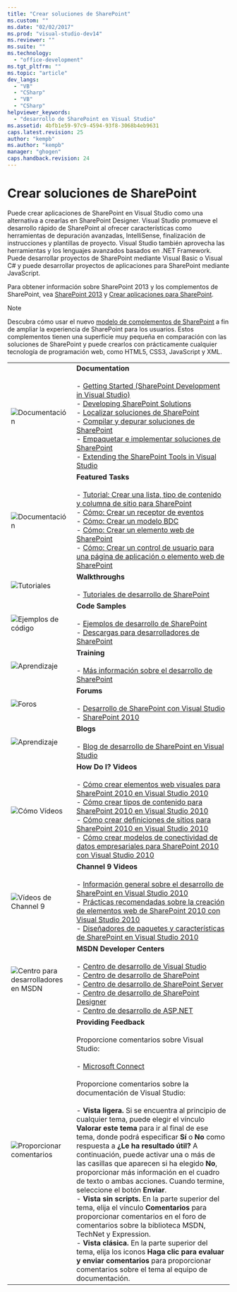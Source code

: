 ```yaml
---
title: "Crear soluciones de SharePoint"
ms.custom: ""
ms.date: "02/02/2017"
ms.prod: "visual-studio-dev14"
ms.reviewer: ""
ms.suite: ""
ms.technology: 
  - "office-development"
ms.tgt_pltfrm: ""
ms.topic: "article"
dev_langs: 
  - "VB"
  - "CSharp"
  - "VB"
  - "CSharp"
helpviewer_keywords: 
  - "desarrollo de SharePoint en Visual Studio"
ms.assetid: 4bfb1e59-97c9-4594-93f8-3068b4eb9631
caps.latest.revision: 25
author: "kempb"
ms.author: "kempb"
manager: "ghogen"
caps.handback.revision: 24
---
```

# Crear soluciones de SharePoint
  Puede crear aplicaciones de SharePoint en Visual Studio como una alternativa a crearlas en SharePoint Designer. Visual Studio promueve el desarrollo rápido de SharePoint al ofrecer características como herramientas de depuración avanzadas, IntelliSense, finalización de instrucciones y plantillas de proyecto. Visual Studio también aprovecha las herramientas y los lenguajes avanzados basados en .NET Framework. Puede desarrollar proyectos de SharePoint mediante Visual Basic o Visual C\# y puede desarrollar proyectos de aplicaciones para SharePoint mediante JavaScript.  
  
 Para obtener información sobre SharePoint 2013 y los complementos de SharePoint, vea [SharePoint 2013](http://msdn.microsoft.com/library/jj162979.aspx) y [Crear aplicaciones para SharePoint](http://msdn.microsoft.com/library/office/apps/jj163230%28v=office.15%29.aspx).  
  
> [!NOTE]  
>  Descubra cómo usar el nuevo [modelo de complementos de SharePoint](https://msdn.microsoft.com/library/office/fp179930.aspx) a fin de ampliar la experiencia de SharePoint para los usuarios. Estos complementos tienen una superficie muy pequeña en comparación con las soluciones de SharePoint y puede crearlos con prácticamente cualquier tecnología de programación web, como HTML5, CSS3, JavaScript y XML.  
  
|||  
|-|-|  
|![Documentación](~/docs/sharepoint/media/vs-icon-documentation.gif "Documentación")|**Documentation**<br /><br /> -   [Getting Started &#40;SharePoint Development in Visual Studio&#41;](../sharepoint/getting-started-sharepoint-development-in-visual-studio.md)<br />-   [Developing SharePoint Solutions](../sharepoint/developing-sharepoint-solutions.md)<br />-   [Localizar soluciones de SharePoint](../sharepoint/localizing-sharepoint-solutions.md)<br />-   [Compilar y depurar soluciones de SharePoint](../sharepoint/building-and-debugging-sharepoint-solutions.md)<br />-   [Empaquetar e implementar soluciones de SharePoint](../sharepoint/packaging-and-deploying-sharepoint-solutions.md)<br />-   [Extending the SharePoint Tools in Visual Studio](../sharepoint/extending-the-sharepoint-tools-in-visual-studio.md)|  
|![Documentación](~/docs/sharepoint/media/vs-icon-documentation.gif "Documentación")|**Featured Tasks**<br /><br /> -   [Tutorial: Crear una lista, tipo de contenido y columna de sitio para SharePoint](../sharepoint/walkthrough-create-a-site-column-content-type-and-list-for-sharepoint.md)<br />-   [Cómo: Crear un receptor de eventos](../sharepoint/how-to-create-an-event-receiver.md)<br />-   [Cómo: Crear un modelo BDC](../sharepoint/how-to-create-a-bdc-model.md)<br />-   [Cómo: Crear un elemento web de SharePoint](../sharepoint/how-to-create-a-sharepoint-web-part.md)<br />-   [Cómo: Crear un control de usuario para una página de aplicación o elemento web de SharePoint](../sharepoint/how-to-create-a-user-control-for-a-sharepoint-application-page-or-web-part.md)|  
|![Tutoriales](~/docs/sharepoint/media/vs-icon-walkthroughs.gif "Tutoriales")|**Walkthroughs**<br /><br /> -   [Tutoriales de desarrollo de SharePoint](../sharepoint/sharepoint-development-walkthroughs.md)|  
|![Ejemplos de código](~/docs/sharepoint/media/vs-icon-codesamples.gif "Ejemplos de código")|**Code Samples**<br /><br /> -   [Ejemplos de desarrollo de SharePoint](../sharepoint/sharepoint-development-samples.md)<br />-   [Descargas para desarrolladores de SharePoint](http://msdn.microsoft.com/sharepoint/aa905690.aspx)|  
|![Aprendizaje](~/docs/sharepoint/media/vs-icon-training.gif "Aprendizaje")|**Training**<br /><br /> -   [Más información sobre el desarrollo de SharePoint](http://msdn.microsoft.com/sharepoint/aa905692.aspx)|  
|![Foros](~/docs/sharepoint/media/vs-icon-forums.gif "Foros")|**Forums**<br /><br /> -   [Desarrollo de SharePoint con Visual Studio](http://social.msdn.microsoft.com/Forums/vssharepointdevelopment/threads)<br />-   [SharePoint 2010](http://social.msdn.microsoft.com/Forums/category/sharepoint2010,sharepoint/)|  
|![Aprendizaje](~/docs/sharepoint/media/vs-icon-training.gif "Aprendizaje")|**Blogs**<br /><br /> -   [Blog de desarrollo de SharePoint en Visual Studio](http://blogs.msdn.com/b/vssharepointtoolsblog/)|  
|![Cómo Vídeos](~/docs/sharepoint/media/vs-icon-howdoivideos.gif "Cómo Vídeos")|**How Do I? Videos**<br /><br /> -   [Cómo crear elementos web visuales para SharePoint 2010 en Visual Studio 2010](http://msdn.microsoft.com/vstudio/ff623014.aspx)<br />-   [Cómo crear tipos de contenido para SharePoint 2010 en Visual Studio 2010](http://msdn.microsoft.com/vstudio/ff623016.aspx)<br />-   [Cómo crear definiciones de sitios para SharePoint 2010 en Visual Studio 2010](http://msdn.microsoft.com/vstudio/ff623012.aspx)<br />-   [Cómo crear modelos de conectividad de datos empresariales para SharePoint 2010 con Visual Studio 2010](http://msdn.microsoft.com/vstudio/ff623022.aspx)|  
|![Vídeos de Channel 9](~/docs/sharepoint/media/vs-icon-channel9videos.gif "Vídeos de Channel 9")|**Channel 9 Videos**<br /><br /> -   [Información general sobre el desarrollo de SharePoint en Visual Studio 2010](http://channel9.msdn.com/posts/funkyonex/Overview-of-SharePoint-Development-in-Visual-Studio-2010/)<br />-   [Prácticas recomendadas sobre la creación de elementos web de SharePoint 2010 con Visual Studio 2010](http://channel9.msdn.com/posts/funkyonex/Best-Practices-on-Building-SharePoint-2010-Web-Parts-with-Visual-Studio-2010/)<br />-   [Diseñadores de paquetes y características de SharePoint en Visual Studio 2010](http://channel9.msdn.com/posts/funkyonex/SharePoint-Feature-and-Package-Designers-in-Visual-Studio-2010/)|  
|![Centro para desarrolladores en MSDN](~/docs/sharepoint/media/vs-icon-msdndevcenter.gif "Centro para desarrolladores en MSDN")|**MSDN Developer Centers**<br /><br /> -   [Centro de desarrollo de Visual Studio](http://msdn.microsoft.com/vstudio/default.aspx)<br />-   [Centro de desarrollo de SharePoint](http://msdn.microsoft.com/sharepoint/default.aspx)<br />-   [Centro de desarrollo de SharePoint Server](http://msdn.microsoft.com/office/aa905503.aspx)<br />-   [Centro de desarrollo de SharePoint Designer](http://msdn.microsoft.com/office/bb421303.aspx)<br />-   [Centro de desarrollo de ASP.NET](http://msdn.microsoft.com/aa336522.aspx)|  
|![Proporcionar comentarios](~/docs/sharepoint/media/vs-icon-feedback.gif "Proporcionar comentarios")|**Providing Feedback**<br /><br /> Proporcione comentarios sobre Visual Studio:<br /><br /> -   [Microsoft Connect](http://go.microsoft.com/fwlink/?LinkID=150463)<br /><br /> Proporcione comentarios sobre la documentación de Visual Studio:<br /><br /> -   **Vista ligera.** Si se encuentra al principio de cualquier tema, puede elegir el vínculo **Valorar este tema** para ir al final de ese tema, donde podrá especificar **Sí** o **No** como respuesta a **¿Le ha resultado útil?** A continuación, puede activar una o más de las casillas que aparecen si ha elegido **No**, proporcionar más información en el cuadro de texto o ambas acciones. Cuando termine, seleccione el botón **Enviar**.<br />-   **Vista sin scripts.** En la parte superior del tema, elija el vínculo **Comentarios** para proporcionar comentarios en el foro de comentarios sobre la biblioteca MSDN, TechNet y Expression.<br />-   **Vista clásica.** En la parte superior del tema, elija los iconos **Haga clic para evaluar y enviar comentarios** para proporcionar comentarios sobre el tema al equipo de documentación.|  
  
  